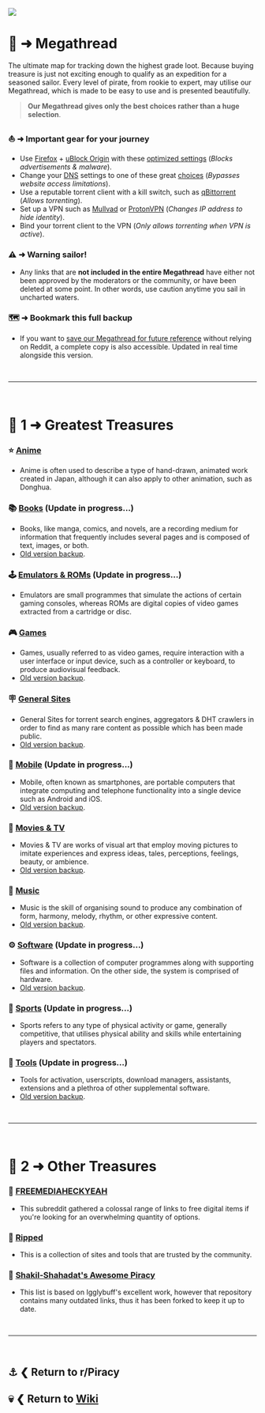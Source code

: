 ![](%%megathread%%)

# 📜 ➜ **Megathread**
The ultimate map for tracking down the highest grade loot. Because buying treasure is just not exciting enough to qualify as an expedition for a seasoned sailor. Every level of pirate, from rookie to expert, may utilise our Megathread, which is made to be easy to use and is presented beautifully.

>**Our Megathread gives only the best choices rather than a huge selection**.

### ⛵ ➜ Important gear for your journey
- Use [Firefox](https://mozilla.org/firefox/new/) + [uBlock Origin](https://addons.mozilla.org/firefox/addon/ublock-origin/) with these [optimized settings](https://i.postimg.cc/6QjMwNYG/u-Block-Origin-optimized-settings.png) (*Blocks advertisements & malware*).
- Change your [DNS](https://www.privacyguides.org/advanced/dns-overview/) settings to one of these great [choices](https://www.privacyguides.org/dns/) (*Bypasses website access limitations*).
- Use a reputable torrent client with a kill switch, such as [qBittorrent](https://www.qbittorrent.org/) (*Allows torrenting*).
- Set up a VPN such as [Mullvad](https://mullvad.net/) or [ProtonVPN](https://protonvpn.com/) (*Changes IP address to hide identity*).
- Bind your torrent client to the VPN (*Only allows torrenting when VPN is active*).

### ⚠️ ➜ Warning sailor!
- Any links that are **not included in the entire Megathread** have either not been approved by the moderators or the community, or have been deleted at some point. In other words, use caution anytime you sail in uncharted waters.

### 🗺️ ➜ **Bookmark** this full backup
- If you want to [save our Megathread for future reference](https://rentry.org/megathread) without relying on Reddit, a complete copy is also accessible. Updated in real time alongside this version.

&nbsp;

---

&nbsp;

# 📑 1 ➜ Greatest Treasures

### ⭐ [Anime](https://www.reddit.com/r/Piracy/wiki/megathread/anime/)
- Anime is often used to describe a type of hand-drawn, animated work created in Japan, although it can also apply to other animation, such as Donghua.

### 📚 [Books](https://www.reddit.com/r/Piracy/wiki/megathread/reading_material_and_elearning/) (Update in progress...)
- Books, like manga, comics, and novels, are a recording medium for information that frequently includes several pages and is composed of text, images, or both.
- [Old version backup](https://rentry.org/5g76z).

### 🕹️ [Emulators & ROMs](https://www.reddit.com/r/Piracy/wiki/megathread/emulators_and_roms/) (Update in progress...)
- Emulators are small programmes that simulate the actions of certain gaming consoles, whereas ROMs are digital copies of video games extracted from a cartridge or disc.

### 🎮 [Games](https://www.reddit.com/r/Piracy/wiki/megathread/games/)
- Games, usually referred to as video games, require interaction with a user interface or input device, such as a controller or keyboard, to produce audiovisual feedback.
- [Old version backup](https://rentry.org/7cznn).

### 🪧 [General Sites](https://www.reddit.com/r/Piracy/wiki/megathread/general_sites_and_search_engines/)
- General Sites for torrent search engines, aggregators & DHT crawlers in order to find as many rare content as possible which has been made public.
- [Old version backup](https://rentry.org/5vpw7).

### 📱 [Mobile](https://www.reddit.com/r/Piracy/wiki/megathread/mobile_apps_and_repos/) (Update in progress...)
- Mobile, often known as smartphones, are portable computers that integrate computing and telephone functionality into a single device such as Android and iOS.
- [Old version backup](https://rentry.org/tcntf).

### 🎦 [Movies & TV](https://www.reddit.com/r/Piracy/wiki/megathread/movies_and_tv)
- Movies & TV are works of visual art that employ moving pictures to imitate experiences and express ideas, tales, perceptions, feelings, beauty, or ambience.
- [Old version backup](https://rentry.org/wkirm).

### 🎹 [Music](https://www.reddit.com/r/Piracy/wiki/megathread/music/)
- Music is the skill of organising sound to produce any combination of form, harmony, melody, rhythm, or other expressive content.
- [Old version backup](https://rentry.org/ko7zq).

### ⚙️ [Software](https://www.reddit.com/r/Piracy/wiki/megathread/software_downloads/) (Update in progress...)
- Software is a collection of computer programmes along with supporting files and information. On the other side, the system is comprised of hardware.
- [Old version backup](https://rentry.org/pzfwe).

### 👟 [Sports](https://www.reddit.com/r/Piracy/wiki/megathread/sports/) (Update in progress...)
- Sports refers to any type of physical activity or game, generally competitive, that utilises physical ability and skills while entertaining players and spectators.

### 🧰 [Tools](https://www.reddit.com/r/Piracy/wiki/megathread/tools/) (Update in progress...)
- Tools for activation, userscripts, download managers, assistants, extensions and a plethroa of other supplemental software.
- [Old version backup](https://rentry.org/6fyps).

&nbsp;

---

&nbsp;

# 📑 2 ➜ Other Treasures

### 📁 [FREEMEDIAHECKYEAH](https://www.reddit.com/r/FREEMEDIAHECKYEAH/wiki/index/)
- This subreddit gathered a colossal range of links to free digital items if you're looking for an overwhelming quantity of options.

### 📁 [Ripped](https://ripped.guide/)
- This is a collection of sites and tools that are trusted by the community.

### 📁 [Shakil-Shahadat's Awesome Piracy](https://github.com/Shakil-Shahadat/awesome-piracy)
- This list is based on Igglybuff's excellent work, however that repository contains many outdated links, thus it has been forked to keep it up to date.

&nbsp;

---

&nbsp;

⚓ ❮ Return to **r/Piracy**
---
💀 ❮ Return to [**Wiki**](https://www.reddit.com/r/Piracy/wiki/index/)
---
